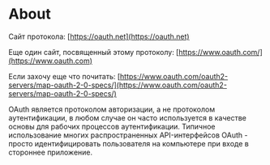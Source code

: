 # About

Сайт протокола: [https://oauth.net](https://oauth.net)

Еще один сайт, посвященный этому протоколу: [https://www.oauth.com/](https://www.oauth.com)

Если захочу еще что почитать: [https://www.oauth.com/oauth2-servers/map-oauth-2-0-specs/](https://www.oauth.com/oauth2-servers/map-oauth-2-0-specs/)

OAuth является протоколом авторизации, а не протоколом аутентификации, в любом случае он часто используется в качестве основы для рабочих процессов аутентификации. Типичное использование многих распространенных API-интерфейсов OAuth - просто идентифицировать пользователя на компьютере при входе в стороннее приложение.

